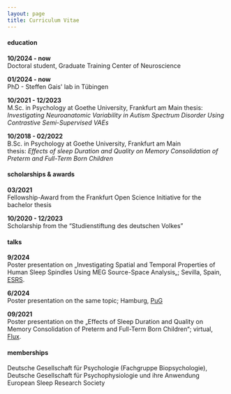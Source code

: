 ```yaml
---
layout: page
title: Curriculum Vitae
---
```


#### education
**10/2024 - now**     
Doctoral student, Graduate Training Center of Neuroscience

**01/2024 - now**  
PhD - Steffen Gais' lab in Tübingen

**10/2021 - 12/2023**   
M.Sc. in Psychology at Goethe University, Frankfurt am Main
thesis: *Investigating Neuroanatomic Variability in Autism Spectrum Disorder Using Contrastive Semi-Supervised VAEs*

**10/2018 - 02/2022**  
B.Sc. in Psychology at Goethe University, Frankfurt am Main  
thesis: *Effects of sleep Duration and Quality on Memory Consolidation of Preterm and Full-Term Born Children*


#### scholarships & awards
**03/2021**  
Fellowship-Award from the Frankfurt Open Science Initiative for the bachelor thesis

**10/2020 - 12/2023**   
Scholarship from the “Studienstiftung des deutschen Volkes”


#### talks
**9/2024**   
Poster presentation on „Investigating Spatial and Temporal Properties of Human Sleep Spindles Using MEG Source-Space Analysis„; Sevilla, Spain, [ESRS](https://esrs.eu/sleep-congress/scientific-programme/).

**6/2024**   
Poster presentation on the same topic; Hamburg, [PuG](https://pug2024.de/index.html)


**09/2021**   
Poster presentation on the „Effects of Sleep Duration and Quality on Memory Consolidation of Preterm and Full-Term Born Children“; virtual, [Flux](https://fluxsociety.org/2021-virtual-congress/).



#### memberships 
Deutsche Gesellschaft für Psychologie (Fachgruppe Biopsychologie), Deutsche Gesellschaft für Psychophysiologie und ihre Anwendung
European Sleep Research Society